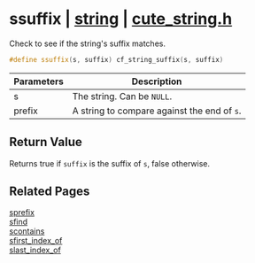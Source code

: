 # ssuffix | [string](https://github.com/RandyGaul/cute_framework/blob/master/docs/string_readme.md) | [cute_string.h](https://github.com/RandyGaul/cute_framework/blob/master/include/cute_string.h)

Check to see if the string's suffix matches.

```cpp
#define ssuffix(s, suffix) cf_string_suffix(s, suffix)
```

Parameters | Description
--- | ---
s | The string. Can be `NULL`.
prefix | A string to compare against the end of `s`.

## Return Value

Returns true if `suffix` is the suffix of `s`, false otherwise.

## Related Pages

[sprefix](https://github.com/RandyGaul/cute_framework/blob/master/docs/string/sprefix.md)  
[sfind](https://github.com/RandyGaul/cute_framework/blob/master/docs/string/sfind.md)  
[scontains](https://github.com/RandyGaul/cute_framework/blob/master/docs/string/scontains.md)  
[sfirst_index_of](https://github.com/RandyGaul/cute_framework/blob/master/docs/string/sfirst_index_of.md)  
[slast_index_of](https://github.com/RandyGaul/cute_framework/blob/master/docs/string/slast_index_of.md)  
